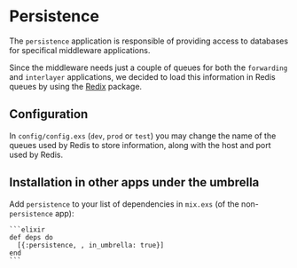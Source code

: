 # Persistence

The `persistence` application is responsible of providing access to databases
for specifical middleware applications.

Since the middleware needs just a couple of queues for both the `forwarding` and
`interlayer` applications, we decided to load this information in Redis queues
by using the [Redix](https://github.com/whatyouhide/redix) package.

## Configuration

In `config/config.exs` (`dev`, `prod` or `test`) you may change the name of the
queues used by Redis to store information, along with the host and port used by
Redis.

## Installation in other apps under the umbrella

Add `persistence` to your list of dependencies in `mix.exs` (of the
non-`persistence` app):

    ```elixir
    def deps do
      [{:persistence, , in_umbrella: true}]
    end
    ```
